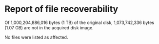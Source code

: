 # Report of file recoverability

Of 1,000,204,886,016 bytes (1 TB) of the original disk, 1,073,742,336
bytes (1.07 GB) are not in the acquired disk image.

No files were listed as affected.
